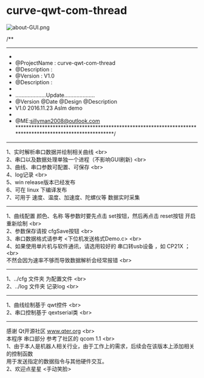 # curve-qwt-com-thread

![about-GUI.png](https://github.com/Aslm/curve-qwt-com-thread/blob/master/about-GUI.png)

/**
*********************************************************************************************************
*
*	@ProjectName : curve-qwt-com-thread
*	@Description : 
*	@Version     : V1.0
*	@Description : 
*
*	....................Update....................
*	@Version  @Date      @Design   @Description
*    V1.0    2016.11.23  Aslm       demo
*
* @ME:sillyman2008@outlook.com
*********************************************************************************************************/

**********************************
1、实时解析串口数据并绘制相关曲线 \<br>  
2、串口以及数据处理单独一个进程（不影响GUI刷新) \<br>   
3、曲线、串口参数可配置、可保存 \<br>  
4、log记录 \<br>  
5、win release版本已经发布 <br/>
6、可在 linux 下编译发布  <br/>
7、可用于 速度、温度、加速度、陀螺仪等 数据实时采集 <br/>

**********************************
1、曲线配置 颜色、名称 等参数时要先点击 set按钮，然后再点击 reset按钮 开启重新绘制 \<br>  
2、参数保存请按 cfgSave按钮 \<br>  
3、串口数据格式请参考 <下位机发送格式Demo.c> \<br>  
4、如果使用单片机与软件通讯，请选用较好的 串口转usb设备 ，如 CP21X ； \<br>  
   不然会因为速率不够而导致数据解析会经常报错 \<br>  

**********************************
1、../cfg 文件夹 为配置文件 \<br>  
2、../log 文件夹 记录log \<br>  

**********************************
1、曲线绘制基于 qwt控件 \<br>  
2、串口控制基于 qextserial类 \<br>  

**********************************
感谢 Qt开源社区 www.qter.org \<br>  
本程序 串口部分 参考了社区的 qcom 1.1 \<br>  
1、由于本人是机器人相关行业，由于工作上的需求，后续会在该版本上添加相关的控制函数 <br/>
   用于发送指定的数据指令与其他硬件交互。<br/>
2、欢迎点星星 <手动笑脸> <br/>
